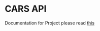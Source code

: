 # CARS API
Documentation for Project please read [this](https://ducdiepco.github.io/cars-api-docs/)
